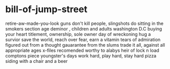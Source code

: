 # bill-of-jump-street
retire-aw-made-you-look
guns don't kill people, slingshots do
sitting in the smokers section
age deminor , children and adults
washington D.C buying your heart
titlement, ownership, sole owner
day of wreckoning
hug a survior
save the world, reach over fear, earn a vitamin
tears of admiration
figured out from a thought
gauarantee from the slums
trade it all, against all appropriate ages
x-files recomended worthy to alabys
heir of lock n load 
comptons piece youngster's days
work hard, play hard, stay hard
pizza siding with a chair and a beer
